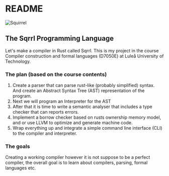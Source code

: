 # README

![Squirrel](https://github.com/Aleman778/sqrrl-lang/blob/master/logo.png)

## The Sqrrl Programming Language

Let's make a compiler in Rust called Sqrrl. This is my project in the course Compiler construction and formal languages \(D7050E\) at Luleå University of Technology.

### The plan \(based on the course contents\)

1. Create a parser that can parse rust-like \(probably simplified\) syntax. And create an Abstract Syntax Tree \(AST\) representation of the program.
2. Next we will program an Interpreter for the AST
3. After that it is time to write a semantic analyser that includes a type checker that can reports errors.
4. Implement a borrow checker based on rusts ownership memory model, and or use LLVM to optimize and generate machine code.
5. Wrap everything up and integrate a simple command line interface \(CLI\) to the compiler and interpreter.

### The goals

Creating a working compiler however it is not suppose to be a perfect compiler, the overall goal is to learn about compilers, parsing, formal languages etc.

